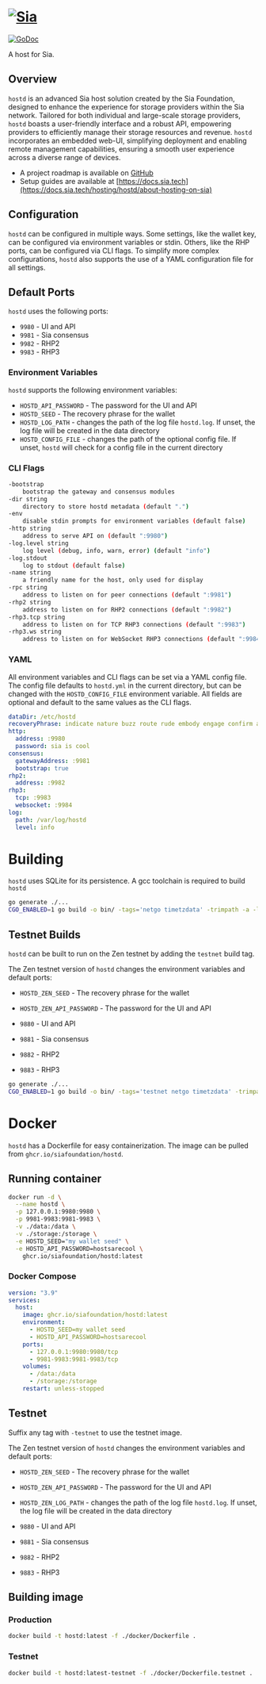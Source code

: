 # [![Sia](https://sia.tech/assets/banners/sia-banner-expanded-hostd.png)](http://sia.tech)

[![GoDoc](https://godoc.org/go.sia.tech/hostd?status.svg)](https://godoc.org/go.sia.tech/hostd)

A host for Sia.

## Overview

`hostd` is an advanced Sia host solution created by the Sia Foundation, designed
to enhance the experience for storage providers within the Sia network. Tailored
for both individual and large-scale storage providers, `hostd` boasts a
user-friendly interface and a robust API, empowering providers to efficiently
manage their storage resources and revenue. `hostd` incorporates an embedded
web-UI, simplifying deployment and enabling remote management capabilities,
ensuring a smooth user experience across a diverse range of devices.

- A project roadmap is available on [GitHub](https://github.com/orgs/SiaFoundation/projects/3)
- Setup guides are available at [https://docs.sia.tech](https://docs.sia.tech/hosting/hostd/about-hosting-on-sia)

## Configuration

`hostd` can be configured in multiple ways. Some settings, like the wallet key,
can be configured via environment variables or stdin. Others, like the RHP
ports, can be configured via CLI flags. To simplify more complex configurations,
`hostd` also supports the use of a YAML configuration file for all settings.

## Default Ports
`hostd` uses the following ports:
+ `9980` - UI and API
+ `9981` - Sia consensus
+ `9982` - RHP2
+ `9983` - RHP3

### Environment Variables
`hostd` supports the following environment variables:
+ `HOSTD_API_PASSWORD` - The password for the UI and API
+ `HOSTD_SEED` - The recovery phrase for the wallet
+ `HOSTD_LOG_PATH` - changes the path of the log file `hostd.log`. If unset, the
  log file will be created in the data directory
+ `HOSTD_CONFIG_FILE` - changes the path of the optional config file. If unset,
  `hostd` will check for a config file in the current directory

### CLI Flags
```sh
-bootstrap
	bootstrap the gateway and consensus modules
-dir string
	directory to store hostd metadata (default ".")
-env
	disable stdin prompts for environment variables (default false)
-http string
	address to serve API on (default ":9980")
-log.level string
	log level (debug, info, warn, error) (default "info")
-log.stdout
	log to stdout (default false)
-name string
	a friendly name for the host, only used for display
-rpc string
	address to listen on for peer connections (default ":9981")
-rhp2 string
	address to listen on for RHP2 connections (default ":9982")
-rhp3.tcp string
	address to listen on for TCP RHP3 connections (default ":9983")
-rhp3.ws string
	address to listen on for WebSocket RHP3 connections (default ":9984")
```

### YAML
All environment variables and CLI flags can be set via a YAML config file. The
config file defaults to `hostd.yml` in the current directory, but can be changed
with the `HOSTD_CONFIG_FILE` environment variable. All fields are optional and
default to the same values as the CLI flags.

```yaml
dataDir: /etc/hostd
recoveryPhrase: indicate nature buzz route rude embody engage confirm aspect potato weapon bid
http:
  address: :9980
  password: sia is cool
consensus:
  gatewayAddress: :9981
  bootstrap: true
rhp2:
  address: :9982
rhp3:
  tcp: :9983
  websocket: :9984
log:
  path: /var/log/hostd
  level: info
```

# Building

`hostd` uses SQLite for its persistence. A gcc toolchain is required to build `hostd`

```sh
go generate ./...
CGO_ENABLED=1 go build -o bin/ -tags='netgo timetzdata' -trimpath -a -ldflags '-s -w'  ./cmd/hostd
```

## Testnet Builds

`hostd` can be built to run on the Zen testnet by adding the `testnet` build
tag.

The Zen testnet version of `hostd` changes the environment variables and default
ports:
+ `HOSTD_ZEN_SEED` - The recovery phrase for the wallet
+ `HOSTD_ZEN_API_PASSWORD` - The password for the UI and API

+ `9880` - UI and API
+ `9881` - Sia consensus
+ `9882` - RHP2
+ `9883` - RHP3

```sh
go generate ./...
CGO_ENABLED=1 go build -o bin/ -tags='testnet netgo timetzdata' -trimpath -a -ldflags '-s -w'  ./cmd/hostd
```

# Docker

`hostd` has a Dockerfile for easy containerization. The image can be pulled from `ghcr.io/siafoundation/hostd`.

## Running container

```sh
docker run -d \
  --name hostd \
  -p 127.0.0.1:9980:9980 \
  -p 9981-9983:9981-9983 \
  -v ./data:/data \
  -v ./storage:/storage \
  -e HOSTD_SEED="my wallet seed" \
  -e HOSTD_API_PASSWORD=hostsarecool \
    ghcr.io/siafoundation/hostd:latest
```

### Docker Compose

```yml
version: "3.9"
services:
  host:
    image: ghcr.io/siafoundation/hostd:latest
    environment:
      - HOSTD_SEED=my wallet seed
      - HOSTD_API_PASSWORD=hostsarecool
    ports:
      - 127.0.0.1:9980:9980/tcp
      - 9981-9983:9981-9983/tcp
    volumes:
      - /data:/data
      - /storage:/storage
    restart: unless-stopped
```

## Testnet

Suffix any tag with `-testnet` to use the testnet image.

The Zen testnet version of `hostd` changes the environment variables and default
ports:
+ `HOSTD_ZEN_SEED` - The recovery phrase for the wallet
+ `HOSTD_ZEN_API_PASSWORD` - The password for the UI and API
+ `HOSTD_ZEN_LOG_PATH` - changes the path of the log file `hostd.log`. If unset, the
  log file will be created in the data directory

+ `9880` - UI and API
+ `9881` - Sia consensus
+ `9882` - RHP2
+ `9883` - RHP3

## Building image

### Production

```sh
docker build -t hostd:latest -f ./docker/Dockerfile .
```

### Testnet

```sh
docker build -t hostd:latest-testnet -f ./docker/Dockerfile.testnet .
```
